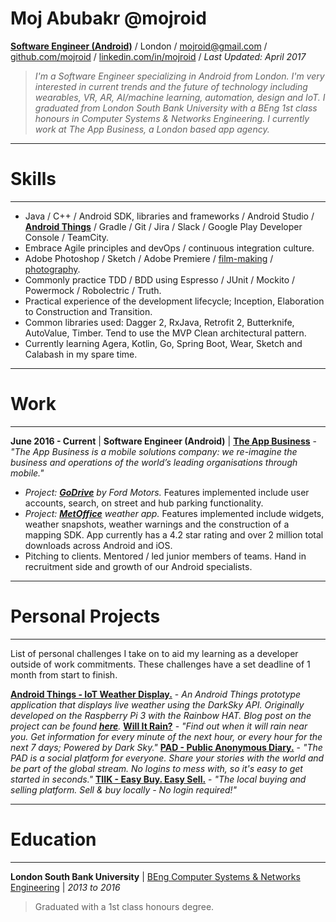 # Moj Abubakr @mojroid #

[**Software Engineer (Android)**](https://play.google.com/store/apps/dev?id=8172763766761443972) / London / [mojroid@gmail.com](mailto:mojroid@gmail.com) / [github.com/mojroid](https://github.com/MojRoid) / [linkedin.com/in/mojroid](https://www.linkedin.com/in/mojroid) / *Last Updated: April 2017*

> *I'm a Software Engineer specializing in Android from London. I'm very interested in current trends and the future of technology including wearables, VR, AR, AI/machine learning, automation, design and IoT. I graduated from London South Bank University with a BEng 1st class honours in Computer Systems & Networks Engineering. I currently work at The App Business, a London based app agency.*

---
# Skills #
---

- Java / C++ / Android SDK, libraries and frameworks / Android Studio / **[Android Things](https://medium.com/@mojroid/the-quick-and-simple-guide-to-android-things-6592636e772f)** / Gradle / Git / Jira / Slack / Google Play Developer Console / TeamCity.
- Embrace Agile principles and devOps / continuous integration culture.
- Adobe Photoshop / Sketch / Adobe Premiere / [film-making](https://www.youtube.com/watch?v=dLm-860kFT8) / [photography](http://moj-a.tumblr.com/).
- Commonly practice TDD / BDD using Espresso / JUnit / Mockito / Powermock / Robolectric / Truth.
- Practical experience of the development lifecycle; Inception, Elaboration to Construction and Transition.
- Common libraries used: Dagger 2, RxJava, Retrofit 2, Butterknife, AutoValue, Timber. Tend to use the MVP Clean architectural pattern.
- Currently learning Agera, Kotlin, Go, Spring Boot, Wear, Sketch and Calabash in my spare time.

---
# Work #
---

**June 2016 - Current** | **Software Engineer (Android)** | [**The App Business**](http://www.theappbusiness.com/) - *"The App Business is a mobile solutions company: we re-imagine the business and operations of the world’s leading organisations through mobile."*


- *Project: [**GoDrive**](https://play.google.com/store/apps/details?id=com.ford.godrive) by Ford Motors.* Features implemented include user accounts, search, on street and hub parking functionality.
- *Project: [**MetOffice**](https://play.google.com/store/apps/details?id=uk.gov.metoffice.weather.android) weather app.* Features implemented include widgets, weather snapshots, weather warnings and the construction of a mapping SDK. App currently has a 4.2 star rating and over 2 million total downloads across Android and iOS. 
- Pitching to clients. Mentored / led junior members of teams. Hand in recruitment side and growth of our Android specialists.

---
# Personal Projects #
---

List of personal challenges I take on to aid my learning as a developer outside of work commitments. These challenges have a set deadline of 1 month from start to finish.

[**Android Things - IoT Weather Display.**](https://github.com/MojRoid/iot-weather) - *An Android Things prototype application that displays live weather using the DarkSky API. Originally developed on the Raspberry Pi 3 with the Rainbow HAT. Blog post on the project can be found [**here**](https://medium.com/@mojroid/the-quick-and-simple-guide-to-android-things-6592636e772f).*
[**Will It Rain?**](https://play.google.com/store/apps/details?id=moj.rain) - *"Find out when it will rain near you. Get information for every minute of the next hour, or every hour for the next 7 days; Powered by Dark Sky."*
[**PAD - Public Anonymous Diary.**](https://play.google.com/store/apps/details?id=dev.moj.pad) - *"The PAD is a social platform for everyone. Share your stories with the world and be part of the global stream. No logins to mess with, so it's easy to get started in seconds."*
[**TIIK - Easy Buy. Easy Sell.**](https://play.google.com/store/apps/details?id=com.tiikit.tiik) - *"The local buying and selling platform. Sell & buy locally - No login required!"*

---
# Education #
---

**London South Bank University** | [BEng Computer Systems & Networks Engineering](https://www.lsbu.ac.uk/courses/course-finder/computer-systems-networks-beng-hons) | *2013 to 2016*
>Graduated with a 1st class honours degree.